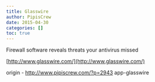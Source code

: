 ```yaml
---
title: Glasswire
author: PipisCrew
date: 2015-04-30
categories: []
toc: true
---
```


Firewall software reveals threats your antivirus missed

[http://www.glasswire.com/](http://www.glasswire.com/)

origin - http://www.pipiscrew.com/?p=2943 app-glasswire